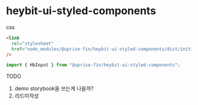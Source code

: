 # heybit-ui-styled-components

css

```html
<link
  rel="stylesheet"
  href="node_modules/@uprise-fin/heybit-ui-styled-components/dist/initial.css"
/>
```

```javascript
import { HbInput } from "@uprise-fin/heybit-ui-styled-components";
```

TODO

1. demo storybook을 쓰는게 나을까?
1. 리드미작성

